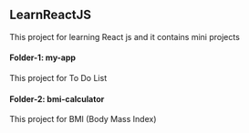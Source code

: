 ## LearnReactJS

This project for learning React js and it contains mini projects

#### Folder-1: my-app
This project for To Do List 


#### Folder-2: bmi-calculator
This project for BMI (Body Mass Index)